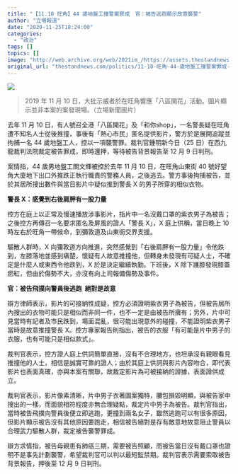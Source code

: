 ```yaml
---
title: "【11.10 旺角】44 歲地盤工撞警案罪成　官：被告逃跑顯示故意襲警"
author: "立場報道"
date: "2020-11-25T18:24:00"
categories:
  - "政治"
tags: []
topics: []
image: "http://web.archive.org/web/2021im_/https://assets.thestandnews.com/media/photos/74791862_10162339268705265_2615378690896297984_o_ZgFKe.png"
original_url: "thestandnews.com/politics/11-10-旺角-44-歲地盤工撞警案罪成-官-被告逃跑顯示故意襲警"
---
```

![](http://web.archive.org/web/2021im_/https://assets.thestandnews.com/media/photos/74791862_10162339268705265_2615378690896297984_o_ZgFKe.png)
> 2019 年 11 月 10 日，大批示威者於在旺角響應「八區開花」活動。圖片顯示並非本案的案發現場。（立場新聞圖片）

去年 11 月 10 日，有人號召全港「八區開花」及「和你shop」，一名警長疑在旺角遭不知名人士從後推撞，事後有「熱心市民」匿名提供影片，警方於是展開追蹤並拘捕一名 44 歲地盤工人，控以一項襲警罪。裁判官鍾明新今日（25 日）在西九龍裁判法院裁定被告罪成，即時還押，等待被告背景報告至 12 月 9 日判刑。

案情指，44 歲男地盤工關文輝被控於去年 11 月 10 日，在旺角山東街 40 號好望角大廈地下出口外推跌正執行職責的警務人員，之後逃去。警方事後拘捕被告，並於其居所搜出數件與當日影片中疑似推到警長 X 的男子所穿的相似衣物。

**警長 X：感覺到右後肩胛有一股力量**

控方在庭上以正常及慢速播放涉事影片，指片中一名沒戴口罩的紫衣男子為被告；之後控方再傳召一名要求匿名及屏風的證人「警長 X」，X 庭上供稱，當日晚上 10 時左右於旺角一帶候命，到彌敦道及山東街交界支援。

驅散人群時，X 向彌敦道方向推進，突然感覺到「右後肩胛有一股力量」令他跌到，左膝落地並感到痛楚，懷疑有人故意推撞他，但轉身未發現有可疑人士，不確定是什麼人或東西令他跌到，X 於是決定繼續執勤。下班後，X 除下護膝發現膝蓋瘀紅，但由於傷勢不大，亦沒有向上司報備傷勢及事件。

**官：被告飛撲向警員後逃跑  絕對是故意**

辯方律師表示，影片的可接納性成疑，控方必須證明紫衣男子為被告，但被告居所內搜出的衣物可能只是相似而非同一件，也不一定是由被告所擁有；另外，片中可見當時有記者及市民跌到，場面混亂，很可能出現意外的碰撞，不能證明紫衣男子當時是故意推撞警長 X。控方專家報告則指出，被告的衣服「有可能是片中男子的衣服，也有可能只是相似款式」。

裁判官表示，控方證人庭上供詞簡單直接，沒有不合理地方，也坦承沒有親眼看見推撞他的人士，相信是誠實可靠的證人；由於其庭上供詞與影片內容吻合，即代表影片也表面真確，亦與本案有關聯，故裁定影片為可被接納的證據，表面證供成立。

裁判官表示，影片像素清晰，片中男子衣著圖案獨特，腰包損毀明顯，與被告家中搜出的一樣，而面貌相符程度亦無合理疑點，裁定片中男子為被告。裁判官指出，當時被告飛撲向警員後便立即逃跑，更撞到兩名女子，雖然逃跑可以有很多原因，但影片顯示被告沒有其他原因要跑走，相信被告絕對是存有敵意地故意阻止警員以合理武力驅散人群，裁定被告襲警罪成。

辯方求情指，被告母親患有肺癌三期，需要被告照顧，而被告當日沒有戴口罩也證明不是事先計劃襲警，希望裁判官可以判以最短監禁期。裁判官表示需要索取被告背景報告，押後至 12 月 9 日判刑。